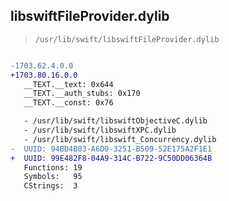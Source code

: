 ## libswiftFileProvider.dylib

> `/usr/lib/swift/libswiftFileProvider.dylib`

```diff

-1703.62.4.0.0
+1703.80.16.0.0
   __TEXT.__text: 0x644
   __TEXT.__auth_stubs: 0x170
   __TEXT.__const: 0x76

   - /usr/lib/swift/libswiftObjectiveC.dylib
   - /usr/lib/swift/libswiftXPC.dylib
   - /usr/lib/swift/libswift_Concurrency.dylib
-  UUID: 94BD4B03-A6D0-3251-B509-52E175A2F1E1
+  UUID: 99E482F8-04A9-314C-B722-9C50DD06364B
   Functions: 19
   Symbols:   95
   CStrings:  3

```

